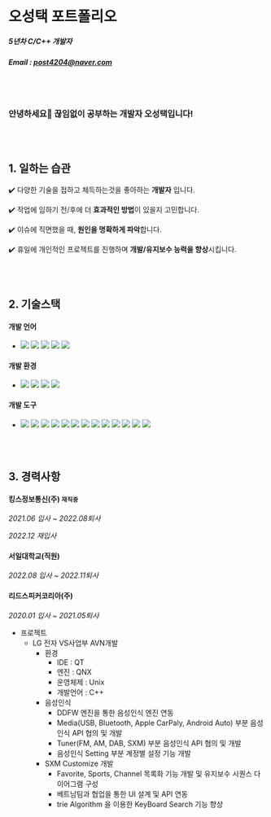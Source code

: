 #                                                         오성택 포트폴리오
##### 5년차 C/C++ 개발자
##### Email : post4204@naver.com

<br></br>

### 안녕하세요👋 끊임없이 공부하는 개발자 오성택입니다!

<br></br>

## 1. 일하는 습관 

:heavy_check_mark: 다양한 기술을 접하고 체득하는것을 좋아하는 **개발자** 입니다.

:heavy_check_mark: 작업에 임하기 전/후에 더 **효과적인 방법**이 있을지 고민합니다.

:heavy_check_mark: 이슈에 직면했을 때, **원인을 명확하게 파악**합니다.

:heavy_check_mark: 휴일에 개인적인 프로젝트를 진행하며 **개발/유지보수 능력을 향상**시킵니다.

<br></br>

## 2. 기술스택
#### 개발 언어 
- <img src="https://img.shields.io/badge/C-A8B9CC?style=flat-square&logo=C&logoColor=black"/> <img src="https://img.shields.io/badge/C++-00599C?style=flat-square&logo=C++&logoColor=black"/> <img src="https://img.shields.io/badge/Swift-F05138?style=flat-square&logo=Swift&logoColor=black"/> <img src="https://img.shields.io/badge/Python-3776AB?style=flat-square&logo=Python&logoColor=black"/> <img src="https://img.shields.io/badge/-Objective%20C-orange"/>

#### 개발 환경
- <img src="https://img.shields.io/badge/Windows-0078D6?style=flat-square&logo=Windows&logoColor=black"/> <img src="https://img.shields.io/badge/Linux-FCC624?style=flat-square&logo=Linux&logoColor=black"/> <img src="https://img.shields.io/badge/macOS-00000?style=flat-square&logo=macOS&logoColor=black"/> <img src="https://img.shields.io/badge/Kali Linux-557C94?style=flat-square&logo=Kali Linux&logoColor=black"/>

#### 개발 도구 
- <img src="https://img.shields.io/badge/Visual Studio-5C2D91?style=flat-square&logo=Visual Studio&logoColor=black"/> <img src="https://img.shields.io/badge/Visual Studio Code-007ACC?style=flat-square&logo=Visual Studio Code&logoColor=black"/> <img src="https://img.shields.io/badge/VMware-607078?style=flat-square&logo=VMware&logoColor=black"/> <img src="https://img.shields.io/badge/VirtualBox-183A61?style=flat-square&logo=VirtualBox&logoColor=black"/> <img src="https://img.shields.io/badge/Xcode-147EFB?style=flat-square&logo=Xcode&logoColor=black"/> <img src="https://img.shields.io/badge/Qt-41CD52?style=flat-square&logo=Qt&logoColor=black"/> <img src="https://img.shields.io/badge/IntelliJ IDEA-000000?style=flat-square&logo=IntelliJ IDEA&logoColor=black"/> <img src="https://img.shields.io/badge/Eclipse IDE-2C2255?style=flat-square&logo=Eclipse IDE&logoColor=black"/> <img src="https://img.shields.io/badge/GitHub-181717?style=flat-square&logo=GitHub&logoColor=black"/> <img src="https://img.shields.io/badge/Git-F05032?style=flat-square&logo=Git&logoColor=black"/> <img src="https://img.shields.io/badge/Subversion-809CC9?style=flat-square&logo=Subversion&logoColor=black"/> <img src="https://img.shields.io/badge/MySQL-4479A1?style=flat-square&logo=MySQL&logoColor=black"/> <img src="https://img.shields.io/badge/SQLite-003B57?style=flat-square&logo=SQLite&logoColor=black"/>

<br></br>

## 3. 경력사항
#### 킹스정보통신(주) `재직중`
*2021.06 입사 ~ 2022.08퇴사*

*2022.12 재입사*

#### 서일대학교(직원)
*2022.08 입사 ~ 2022.11퇴사*


#### 리드스피커코리아(주)
*2020.01 입사 ~ 2021.05퇴사*
- 프로젝트
  - LG 전자 VS사업부 AVN개발 
      - 환경 
        - IDE : QT
        - 엔진 : QNX
        - 운영체제 : Unix 
        - 개발언어 : C++
      - 음성인식 
        - DDFW 엔진을 통한 음성인식 엔진 연동
        - Media(USB, Bluetooth, Apple CarPaly, Android Auto) 부분 음성인식 API 협의 및 개발
        - Tuner(FM, AM, DAB, SXM) 부분 음성인식 API 협의 및 개발
        - 음성인식 Setting 부분 계정별 설정 기능 개발 
      - SXM Customize 개발 
        - Favorite, Sports, Channel 목록화 기능 개발 및 유지보수 시퀀스 다이어그램 구성 
        - 베트남팀과 협업을 통한 UI 설계 및 API 연동 
        - trie Algorithm 을 이용한 KeyBoard Search 기능 향상 

<!--<br></br>
## Git Status

![Anurag's GitHub stats](https://github-readme-stats.vercel.app/api?username=ohseongtaek&show_icons=true&theme=radical)

<br></br>
## BaekJoon Solved
[![Solved.ac Profile](http://mazassumnida.wtf/api/v2/generate_badge?boj=post1594)](https://solved.ac/post1594/)
-->



<!--
**ohseongtaek/ohseongtaek** is a ✨ _special_ ✨ repository because its `README.md` (this file) appears on your GitHub profile.

Here are some ideas to get you started:

- 🔭 I’m currently working on ...
- 🌱 I’m currently learning ...
- 👯 I’m looking to collaborate on ...
- 🤔 I’m looking for help with ...
- 💬 Ask me about ...
- 📫 How to reach me: ...
- 😄 Pronouns: ...
- ⚡ Fun fact: ...
-->
